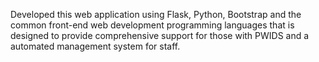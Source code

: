 Developed this web application using Flask, Python, Bootstrap and the common front-end web development programming languages that is designed to provide comprehensive support for those with PWIDS and a automated management system for staff.
